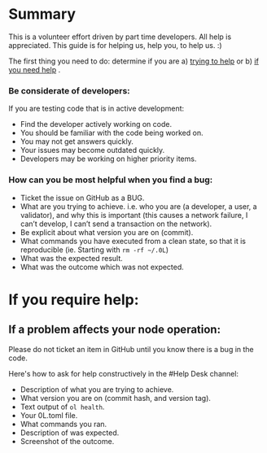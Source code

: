 # Summary

This is a volunteer effort driven by part time developers. All help is appreciated. This guide is for helping us, help you, to help us. :)

The first thing you need to do: determine if you are a) [trying to help](#helpers) or b) [if you need help](#need) .


### Be considerate of developers:

If you are testing code that is in active development:
- Find the developer actively working on code.
- You should be familiar with the code being worked on.
- You may not get answers quickly.
- Your issues may become outdated quickly.
- Developers may be working on higher priority items.


### How can you be most helpful when you find a bug:

- Ticket the issue on GitHub as a BUG.
- What are you trying to achieve. i.e. who you are (a developer, a user, a validator), and why this is important (this causes a network failure, I can’t develop, I can’t send a transaction on the network).
- Be explicit about what version you are on (commit).
- What commands you have executed from a clean state, so that it is reproducible (ie. Starting with `rm -rf ~/.0L`)
- What was the expected result.
- What was the outcome which was not expected.

# <a id="need"> If you require help: </a>

## If a problem affects your node operation:
Please do not ticket an item in GitHub until you know there is a bug in the code.

Here's how to ask for help constructively in the #Help Desk channel:
- Description of what you are trying to achieve.
- What version you are on (commit hash, and version tag).
- Text output of `ol health`.
- Your 0L.toml file.
- What commands you ran.
- Description of was expected.
- Screenshot of the outcome.
